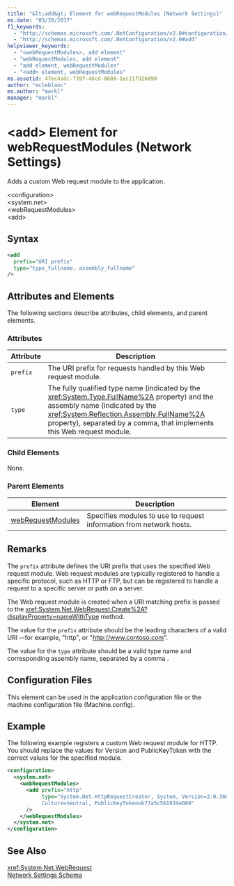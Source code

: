 ```yaml
---
title: "&lt;add&gt; Element for webRequestModules (Network Settings)"
ms.date: "03/30/2017"
f1_keywords: 
  - "http://schemas.microsoft.com/.NetConfiguration/v2.0#configuration/system.net/webRequestModules/add"
  - "http://schemas.microsoft.com/.NetConfiguration/v2.0#add"
helpviewer_keywords: 
  - "<webRequestModules>, add element"
  - "webRequestModules, add element"
  - "add element, webRequestModules"
  - "<add> element, webRequestModules"
ms.assetid: 47ec4adc-f39f-4bcd-8680-1ec21fd26890
author: "mcleblanc"
ms.author: "markl"
manager: "markl"
---
```

# &lt;add&gt; Element for webRequestModules (Network Settings)
Adds a custom Web request module to the application.  
  
 \<configuration>  
\<system.net>  
\<webRequestModules>  
\<add>  
  
## Syntax  
  
```xml  
<add   
  prefix="URI prefix"   
  type="type_fullname, assembly_fullname"   
/>  
```  
  
## Attributes and Elements  
 The following sections describe attributes, child elements, and parent elements.  
  
### Attributes  
  
|**Attribute**|**Description**|  
|-------------------|---------------------|  
|`prefix`|The URI prefix for requests handled by this Web request module.|  
|`type`|The fully qualified type name (indicated by the <xref:System.Type.FullName%2A> property) and the assembly name (indicated by the <xref:System.Reflection.Assembly.FullName%2A> property), separated by a comma, that implements this Web request module.|  
  
### Child Elements  
 None.  
  
### Parent Elements  
  
|**Element**|**Description**|  
|-----------------|---------------------|  
|[webRequestModules](../../../../../docs/framework/configure-apps/file-schema/network/webrequestmodules-element-network-settings.md)|Specifies modules to use to request information from network hosts.|  
  
## Remarks  
 The `prefix` attribute defines the URI prefix that uses the specified Web request module. Web request modules are typically registered to handle a specific protocol, such as HTTP or FTP, but can be registered to handle a request to a specific server or path on a server.  
  
 The Web request module is created when a URI matching prefix is passed to the <xref:System.Net.WebRequest.Create%2A?displayProperty=nameWithType> method.  
  
 The value for the `prefix` attribute should be the leading characters of a valid URI --for example, "http", or "http://www.contoso.com".  
  
 The value for the `type` attribute should be a valid type name and corresponding assembly name, separated by a comma .  
  
## Configuration Files  
 This element can be used in the application configuration file or the machine configuration file (Machine.config).  
  
## Example  
 The following example registers a custom Web request module for HTTP. You should replace the values for Version and PublicKeyToken with the correct values for the specified module.  
  
```xml  
<configuration>  
  <system.net>  
    <webRequestModules>  
      <add prefix="http"  
           type="System.Net.HttpRequestCreator, System, Version=2.0.3600.0,  
           Culture=neutral, PublicKeyToken=b77a5c561934e089"  
      />  
    </webRequestModules>  
  </system.net>  
</configuration>  
```  
  
## See Also  
 <xref:System.Net.WebRequest>  
 [Network Settings Schema](../../../../../docs/framework/configure-apps/file-schema/network/index.md)
